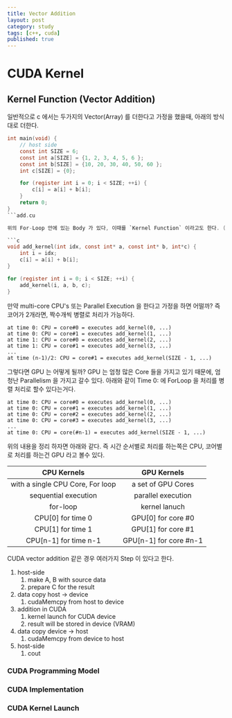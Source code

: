 ```yaml
---
title: Vector Addition 
layout: post
category: study
tags: [c++, cuda]
published: true
---
```


# CUDA Kernel

## Kernel Function (Vector Addition)

일반적으로 c 에서는 두가지의 Vector(Array) 를 더한다고 가정을 했을때, 아래의 방식대로 더한다.

```c
int main(void) {
    // host side
    const int SIZE = 6;
    const int a[SIZE] = {1, 2, 3, 4, 5, 6 };
    const int b[SIZE] = {10, 20, 30, 40, 50, 60 };
    int c[SIZE] = {0};

    for (register int i = 0; i < SIZE; ++i) {
        c[i] = a[i] + b[i];
    }
    return 0;
}
```add.cu

위의 For-Loop 안에 있는 Body 가 있다, 이때를 `Kernel Function` 이라고도 한다. (with proper value). 실제 예시로는 아래와 같다. 왜 굳이 idx 를 넘기느냐는 병렬 처리를 위해서 `Kernel Function` 을 Define 하는것과 같다. 하지만 여기도 아직은 CPU 에서 처리를 하는거다. (CallStack 에는 CPU[0] executes add_kernel(0 ...)) 이런식으로 수행이 SIZE - 1 만큼 될거다. 즉 이건 sequential execution 이라고 생각한다.

```c
void add_kernel(int idx, const int* a, const int* b, int*c) {
    int i = idx;
    c[i] = a[i] + b[i];
}

for (register int i = 0; i < SIZE; ++i) {
    add_kernel(i, a, b, c);
}
```

만약 multi-core CPU's 또는 Parallel Execution 을 한다고 가정을 하면 어떨까? 즉 코어가 2개라면, 짝수개씩 병렬로 처리가 가능하다.

```
at time 0: CPU = core#0 = executes add_kernel(0, ...) 
at time 0: CPU = core#1 = executes add_kernel(1, ...)
at time 1: CPU = core#0 = executes add_kernel(2, ...) 
at time 1: CPU = core#1 = executes add_kernel(3, ...)
...
at time (n-1)/2: CPU = core#1 = executes add_kernel(SIZE - 1, ...)
```

그렇다면 GPU 는 어떻게 될까? GPU 는 엄청 많은 Core 들을 가지고 있기 때문에, 엄청난 Parallelism 을 가지고 갈수 있다. 아래와 같이 Time 0: 에 ForLoop 을 처리를 병렬 처리로 할수 있다는거다.

```
at time 0: CPU = core#0 = executes add_kernel(0, ...) 
at time 0: CPU = core#1 = executes add_kernel(1, ...)
at time 0: CPU = core#2 = executes add_kernel(2, ...) 
at time 0: CPU = core#3 = executes add_kernel(3, ...)
...
at time 0: CPU = core(#n-1) = executes add_kernel(SIZE - 1, ...)
```

위의 내용을 정리 하자면 아래와 같다. 즉 시간 순서별로 처리를 하는쪽은 CPU, 코어별로 처리를 하는건 GPU 라고 볼수 있다.

| CPU Kernels                              | GPU Kernels            |
| :--------------------------------------: | :-----------------:    |
| with a single CPU Core, For loop         | a set of GPU Cores     |
| sequential execution                     | parallel execution     |
| for-loop                                 | kernel lanuch          |
| CPU[0] for time 0                        | GPU[0] for core #0     |
| CPU[1] for time 1                        | GPU[1] for core #1     |
| CPU[n-1] for time n-1                    | GPU[n-1] for core #n-1 |

CUDA vector addition 같은 경우 여러가지 Step 이 있다고 한다.
1. host-side
   1. make A, B with source data
   2. prepare C for the result
2. data copy host -> device
   1. cudaMemcpy from host to device
3. addition in CUDA
   1. kernel launch for CUDA device
   2. result will be stored in device (VRAM)
4. data copy device -> host
   1. cudaMemcpy from device to host
5. host-side
   1. cout

### CUDA Programming Model

### CUDA Implementation

### CUDA Kernel Launch